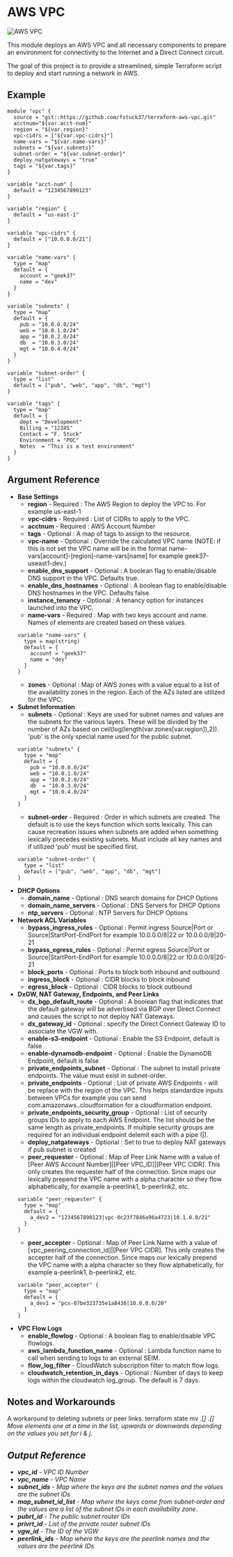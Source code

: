 AWS VPC
=============

![AWS VPC](docs/images/aws-vpc.png)

This module deploys an AWS VPC and all necessary components to prepare an environment for connectivity to the Internet and a Direct Connect circuit.

The goal of this project is to provide a streamlined, simple Terraform script to deploy and start running a network in AWS.


Example
------------
```
module "vpc" {
  source = "git::https://github.com/fstuck37/terraform-aws-vpc.git"
  acctnum="${var.acct-num}"
  region = "${var.region}"
  vpc-cidrs = ["${var.vpc-cidrs}"]
  name-vars = "${var.name-vars}"
  subnets = "${var.subnets}"
  subnet-order = "${var.subnet-order}"
  deploy_natgateways = "true"
  tags = "${var.tags}"
}

variable "acct-num" { 
  default = "1234567890123"
}

variable "region" {
  default = "us-east-1"
}
 
variable "vpc-cidrs" {
  default = ["10.0.0.0/21"]
}

variable "name-vars" {
  type = "map"
  default = {
    account = "geek37"
    name = "dev"
  }
}

variable "subnets" {
  type = "map"
  default = {
    pub = "10.0.0.0/24"
    web = "10.0.1.0/24"
    app = "10.0.2.0/24"
    db  = "10.0.3.0/24"
    mgt = "10.0.4.0/24"
  }
}

variable "subnet-order" {
  type = "list"
  default = ["pub", "web", "app", "db", "mgt"]
}

variable "tags" {
  type = "map"
  default = {
    dept = "Development"
    Billing = "12345"
    Contact = "F. Stuck"
    Environment = "POC"
    Notes  = "This is a test environment"
  }
}

```

Argument Reference
------------

* **Base Settings**
   * **region** - Required : The AWS Region to deploy the VPC to. For example us-east-1
   * **vpc-cidrs** - Required : List of CIDRs to apply to the VPC.
   * **acctnum** - Required : AWS Account Number  
   * **tags** - Optional : A map of tags to assign to the resource.  
   * **vpc-name** - Optional : Override the calculated VPC name (NOTE: if this is not set the VPC name will be in the format name-vars[account]-[region]-name-vars[name] for example geek37-useast1-dev.)
   * **enable_dns_support** - Optional : A boolean flag to enable/disable DNS support in the VPC. Defaults true.
   * **enable_dns_hostnames** - Optional : A boolean flag to enable/disable DNS hostnames in the VPC. Defaults false.
   * **instance_tenancy** - Optional : A tenancy option for instances launched into the VPC.
   * **name-vars** - Required : Map with two keys account and name. Names of elements are created based on these values.
   ```
   variable "name-vars" {
     type = map(string)
     default = {
       account = "geek37"
       name = "dev"
     }
   }
   ```
   * **zones** - Optional : Map of AWS zones with a value equal to a list of the availability zones in the region. Each of the AZs listed are utilized for the VPC.
* **Subnet Information**
   * **subnets** - Optional : Keys are used for subnet names and values are the subnets for the various layers. These will be divided by the number of AZs based on ceil(log(length(var.zones[var.region]),2)). 'pub' is the only special name used for the public subnet.
   ```
   variable "subnets" {
     type = "map"
     default = {
       pub = "10.0.0.0/24"
       web = "10.0.1.0/24"
       app = "10.0.2.0/24"
       db  = "10.0.3.0/24"
       mgt = "10.0.4.0/24"
     }
   }
   ```
   * **subnet-order** - Required : Order in which subnets are created. The default is to use the keys function which sorts lexically. This can cause recreation issues when subnets are added when something lexically precedes existing subnets. Must include all key names and if utilized 'pub' must be specified first.
   ```
   variable "subnet-order" {
     type = "list"
     default = ["pub", "web", "app", "db", "mgt"]
   }
   ```
* **DHCP Options**
   * **domain_name** - Optional : DNS search domains for DHCP Options
   * **domain_name_servers** - Optional : DNS Servers for DHCP Options
   * **ntp_servers** - Optional : NTP Servers for DHCP Options
* **Network ACL Variables**
   * **bypass_ingress_rules** - Optional : Permit ingress Source|Port or Source|StartPort-EndPort for example 10.0.0.0/8|22 or 10.0.0.0/8|20-21
   * **bypass_egress_rules** - Optional : Permit egress Source|Port or Source|StartPort-EndPort for example 10.0.0.0/8|22 or 10.0.0.0/8|20-21
   * **block_ports** - Optional : Ports to block both inbound and outbound
   * **ingress_block** - Optional : CIDR blocks to block inbound
   * **egress_block** - Optional : CIDR blocks to block outbound
* **DxGW, NAT Gateway, Endpoints, and Peer Links**
   * **dx_bgp_default_route** - Optional : A boolean flag that indicates that the default gateway will be advertised via BGP over Direct Connect and causes the script to not deploy NAT Gateways.
   * **dx_gateway_id** - Optional : specify the Direct Connect Gateway ID to associate the VGW with.
   * **enable-s3-endpoint** - Optional : Enable the S3 Endpoint, default is false
   * **enable-dynamodb-endpoint** - Optional : Enable the DynamoDB Endpoint, default is false
   * **private_endpoints_subnet** - Optional : The subnet to install private endpoints. The value must exist in subnet-order.
   * **private_endpoints** - Optional : List of private AWS Endpoints - <REGION> will be replace with the region of the VPC. This helps standardize inputs between VPCs for example you can send com.amazonaws.<REGION>.cloudformation for a cloudformation endpoint.
   * **private_endpoints_security_group** - Optional : List of security groups IDs to apply to each AWS Endpoint. The list should be the same length as private_endpoints. If multiple security groups are required for an individual endpoint delemit each with a pipe (|).
   * **deploy_natgateways** - Optional : Set to true to deploy NAT gateways if pub subnet is created
   * **peer_requester** - Optional : Map of Peer Link Name with a value of [Peer AWS Account Number]|[Peer VPC_ID]|[Peer VPC CIDR]. This only creates the requester half of the connection. Since maps our lexically prepend the VPC name with a alpha character so they flow alphabetically, for example a-peerlink1, b-peerlink2, etc.
   ```
   variable "peer_requester" {
     type = "map"
     default = {
       a_dev2 = "1234567890123|vpc-0c23f7846a96a4723|10.1.0.0/21"
     }
   }
   ```
   * **peer_accepter** - Optional : Map of Peer Link Name with a value of [vpc_peering_connection_id]|[Peer VPC CIDR]. This only creates the accepter half of the connection. Since maps our lexically prepend the VPC name with a alpha character so they flow alphabetically, for example a-peerlink1, b-peerlink2, etc.
   ```
   variable "peer_accepter" {
     type = "map"
     default = {
       a_dev1 = "pcx-07be323735e1a8436|10.0.0.0/20"
     }
   }
   ```
* **VPC Flow Logs**
   * **enable_flowlog** - Optional : A boolean flag to enable/disable VPC flowlogs.
   * **aws_lambda_function_name** - Optional : Lambda function name to call when sending to logs to an external SEIM.
   * **flow_log_filter** - CloudWatch subscription filter to match flow logs.
   * **cloudwatch_retention_in_days** - Optional : Number of days to keep logs within the cloudwatch log_group. The default is 7 days.

Notes and Workarounds
------------
A workaround to deleting subnets or peer links.
terraform state mv <resource-name>.<resource-id>[<i>] <resource-name>.<resource-id>[<j>] 
Move elements one at a time in the list, upwards or downwards depending on the values you set for i & j.

Output Reference
------------
   * **vpc_id** - VPC ID Number
   * **vpc_name** - VPC Name
   * **subnet_ids** - Map where the keys are the subnet names and the values are the subnet IDs
   * **map_subnet_id_list** - Map where the keys come from subnet-order and the values are a list of the subnet IDs in each availability zone.
   * **pubrt_id** - The public subnet router IDs
   * **privrt_id** - List of the private router subnet IDs
   * **vgw_id** - The ID of the VGW
   * **peerlink_ids** - Map where the keys are the peerlink names and the values are the peerlink IDs
